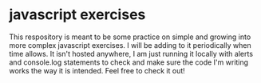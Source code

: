 # javascript exercises

This respository is meant to be some practice on simple and growing into more complex javascript exercises. I will be adding to it periodically when time allows. It isn't hosted anywhere, I am just running it locally with alerts and console.log statements to check and make sure the code I'm writing works the way it is intended. Feel free to check it out!

